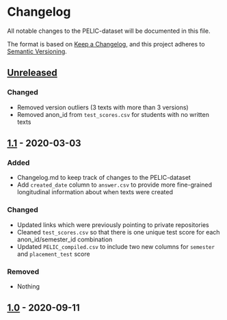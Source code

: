 # Changelog
All notable changes to the PELIC-dataset will be documented in this file.

The format is based on [Keep a Changelog](https://keepachangelog.com/en/1.0.0/),
and this project adheres to [Semantic Versioning](https://semver.org/spec/v2.0.0.html).

## [Unreleased]
### Changed
- Removed version outliers (3 texts with more than 3 versions)
- Removed anon_id from `test_scores.csv` for students with no written texts


## [1.1] - 2020-03-03
### Added
- Changelog.md to keep track of changes to the PELIC-dataset
- Add `created_date` column to `answer.csv` to provide more fine-grained longitudinal information about when texts were created

### Changed
- Updated links which were previously pointing to private repositories
- Cleaned `test_scores.csv` so that there is one unique test score for each anon_id/semester_id combination
- Updated `PELIC_compiled.csv` to include two new columns for `semester` and `placement_test` score

### Removed
- Nothing


## [1.0] - 2020-09-11

[Unreleased]: https://github.com/ELI-Data-Mining-Group/PELIC-dataset/compare/v1.1...master
[1.1]: https://github.com/ELI-Data-Mining-Group/PELIC-dataset/compare/v1.0...v1.1
[1.0]: https://github.com/ELI-Data-Mining-Group/PELIC-dataset/tree/v1.0
